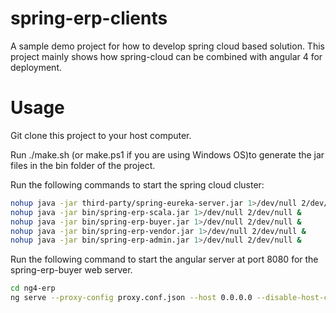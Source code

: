 # spring-erp-clients

A sample demo project for how to develop spring cloud based solution. This project mainly shows how spring-cloud can be combined
with angular 4 for deployment.

# Usage
Git clone this project to your host computer.

Run ./make.sh (or make.ps1 if you are using Windows OS)to generate the jar files in the bin folder of the project.

Run the following commands to start the spring cloud cluster:

```bash
nohup java -jar third-party/spring-eureka-server.jar 1>/dev/null 2/dev/null &
nohup java -jar bin/spring-erp-scala.jar 1>/dev/null 2/dev/null &
nohup java -jar bin/spring-erp-buyer.jar 1>/dev/null 2/dev/null &
nohup java -jar bin/spring-erp-vendor.jar 1>/dev/null 2/dev/null &
nohup java -jar bin/spring-erp-admin.jar 1>/dev/null 2/dev/null &
```

Run the following command to start the angular server at port 8080 for the spring-erp-buyer web server.

```bash
cd ng4-erp
ng serve --proxy-config proxy.conf.json --host 0.0.0.0 --disable-host-check --port 8080
```


